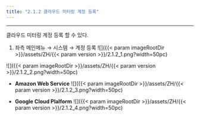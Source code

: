```yaml
---
title: "2.1.2 클라우드 미터링 계정 등록"
---
```


---

클라우드 미터링 계정 등록 할 수 있다.

1. 좌측 메인메뉴 → 시스템 → 계정 등록
![]({{< param imageRootDir >}}/assets/ZH/{{< param version >}}/2.1.2_1.png?width=50pc)

![]({{< param imageRootDir >}}/assets/ZH/{{< param version >}}/2.1.2_2.png?width=50pc)

* **Amazon Web Service**
![]({{< param imageRootDir >}}/assets/ZH/{{< param version >}}/2.1.2_3.png?width=50pc)

* **Google Cloud Plalform**
![]({{< param imageRootDir >}}/assets/ZH/{{< param version >}}/2.1.2_4.png?width=50pc)